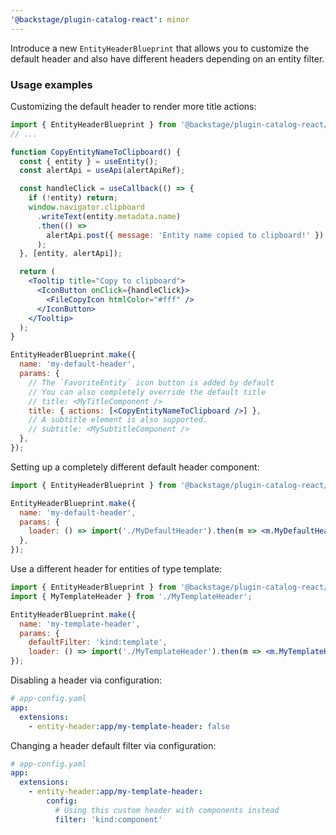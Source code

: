 ```yaml
---
'@backstage/plugin-catalog-react': minor
---
```


Introduce a new `EntityHeaderBlueprint` that allows you to customize the default header and also have different headers depending on an entity filter.

### Usage examples

Customizing the default header to render more title actions:

```jsx
import { EntityHeaderBlueprint } from '@backstage/plugin-catalog-react/alpha';
// ...

function CopyEntityNameToClipboard() {
  const { entity } = useEntity();
  const alertApi = useApi(alertApiRef);

  const handleClick = useCallback(() => {
    if (!entity) return;
    window.navigator.clipboard
      .writeText(entity.metadata.name)
      .then(() =>
        alertApi.post({ message: 'Entity name copied to clipboard!' }),
      );
  }, [entity, alertApi]);

  return (
    <Tooltip title="Copy to clipboard">
      <IconButton onClick={handleClick}>
        <FileCopyIcon htmlColor="#fff" />
      </IconButton>
    </Tooltip>
  );
}

EntityHeaderBlueprint.make({
  name: 'my-default-header',
  params: {
    // The `FavoriteEntity` icon button is added by default
    // You can also completely override the default title
    // title: <MyTitleComponent />
    title: { actions: [<CopyEntityNameToClipboard />] },
    // A subtitle element is also supported.
    // subtitle: <MySubtitleComponent />
  },
});
```

Setting up a completely different default header component:

```jsx
import { EntityHeaderBlueprint } from '@backstage/plugin-catalog-react/alpha';

EntityHeaderBlueprint.make({
  name: 'my-default-header',
  params: {
    loader: () => import('./MyDefaultHeader').then(m => <m.MyDefaultHeader />),
  },
});
```

Use a different header for entities of type template:

```jsx
import { EntityHeaderBlueprint } from '@backstage/plugin-catalog-react/alpha';
import { MyTemplateHeader } from './MyTemplateHeader';

EntityHeaderBlueprint.make({
  name: 'my-template-header',
  params: {
    defaultFilter: 'kind:template',
    loader: () => import('./MyTemplateHeader').then(m => <m.MyTemplateHeader />),
});
```

Disabling a header via configuration:

```yaml
# app-config.yaml
app:
  extensions:
    - entity-header:app/my-template-header: false
```

Changing a header default filter via configuration:

```yaml
# app-config.yaml
app:
  extensions:
    - entity-header:app/my-template-header:
        config:
          # Using this custom header with components instead
          filter: 'kind:component'
```
